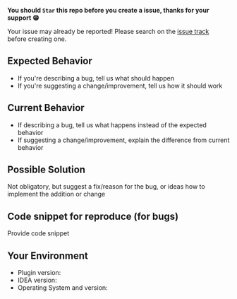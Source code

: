 **You should `Star` this repo before you create a issue, thanks for your support 😁**

Your issue may already be reported!
Please search on the [issue track](https://github.com/izhangzhihao/intellij-rainbow-brackets/issues) before creating one.

## Expected Behavior
* If you're describing a bug, tell us what should happen
* If you're suggesting a change/improvement, tell us how it should work

## Current Behavior
* If describing a bug, tell us what happens instead of the expected behavior
* If suggesting a change/improvement, explain the difference from current behavior

## Possible Solution
Not obligatory, but suggest a fix/reason for the bug, or ideas how to implement the addition or change

## Code snippet for reproduce (for bugs)
Provide code snippet

## Your Environment

* Plugin version:
* IDEA version:
* Operating System and version:
